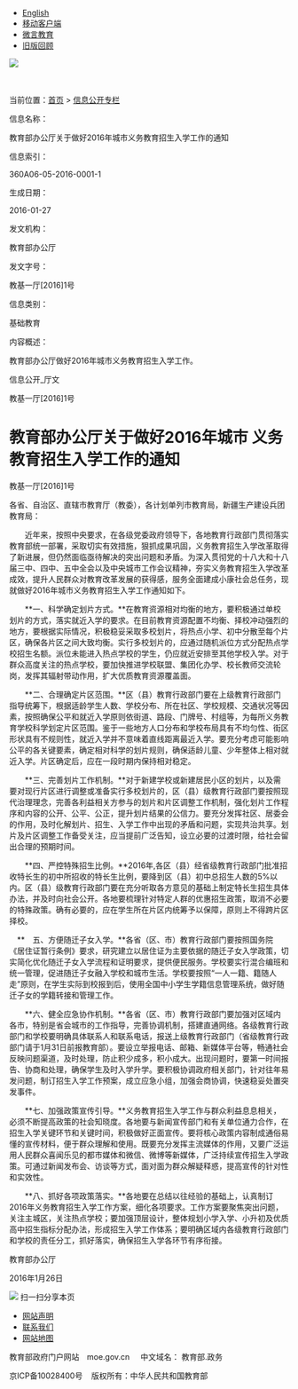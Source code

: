 ---
---

[](http://www.moe.gov.cn/ "中华人民共和国教育部")

-   [English](http://en.moe.gov.cn)
-   [移动客户端](../../../../jyb_sy/s7793/)
-   [微言教育](../../../../jyb_sy/sy_wb/201301/t20130129_147290.html)
-   [旧版回顾](http://old.moe.gov.cn)

![](../../../images/search_sy.png)

　　

当前位置：[首页](http://www.moe.gov.cn) \> [信息公开专栏](../../../../jyb_xxgk/moe_xxgk/xxgk_left/info_category_query/)

信息名称：

教育部办公厅关于做好2016年城市义务教育招生入学工作的通知

信息索引：

360A06-05-2016-0001-1

生成日期：

2016-01-27

发文机构：

教育部办公厅

发文字号：

教基一厅[2016]1号

信息类别：

基础教育

内容概述：

教育部办公厅做好2016年城市义务教育招生入学工作。

信息公开\_厅文

教基一厅[2016]1号

教育部办公厅关于做好2016年城市
义务教育招生入学工作的通知
==============================

教基一厅[2016]1号

各省、自治区、直辖市教育厅（教委），各计划单列市教育局，新疆生产建设兵团教育局：

　　近年来，按照中央要求，在各级党委政府领导下，各地教育行政部门贯彻落实教育部统一部署，采取切实有效措施，狠抓成果巩固，义务教育招生入学改革取得了新进展，但仍然面临亟待解决的突出问题和矛盾。为深入贯彻党的十八大和十八届三中、四中、五中全会以及中央城市工作会议精神，夯实义务教育招生入学改革成效，提升人民群众对教育改革发展的获得感，服务全面建成小康社会总任务，现就做好2016年城市义务教育招生入学工作通知如下。

　　**一、科学确定划片方式。**在教育资源相对均衡的地方，要积极通过单校划片的方式，落实就近入学的要求。在目前教育资源配置不均衡、择校冲动强烈的地方，要根据实际情况，积极稳妥采取多校划片，将热点小学、初中分散至每个片区，确保各片区之间大致均衡。实行多校划片的，应通过随机派位方式分配热点学校招生名额。派位未能进入热点学校的学生，仍应就近安排至其他学校入学。对于群众高度关注的热点学校，要加快推进学校联盟、集团化办学、校长教师交流轮岗，发挥其辐射带动作用，扩大优质教育资源覆盖面。

　　**二、合理确定片区范围。**区（县）教育行政部门要在上级教育行政部门指导统筹下，根据适龄学生人数、学校分布、所在社区、学校规模、交通状况等因素，按照确保公平和就近入学原则依街道、路段、门牌号、村组等，为每所义务教育学校科学划定片区范围。鉴于一些地方人口分布和学校布局具有不均匀性、街区形状具有不规则性，就近入学并不意味着直线距离最近入学。要充分考虑可能影响公平的各关键要素，确定相对科学的划片规则，确保适龄儿童、少年整体上相对就近入学。片区确定后，应在一段时期内保持相对稳定。

　　**三、完善划片工作机制。**对于新建学校或新建居民小区的划片，以及需要对现行片区进行调整或准备实行多校划片的，区（县）级教育行政部门要按照现代治理理念，完善各利益相关方参与的划片和片区调整工作机制，强化划片工作程序和内容的公开、公平、公正，提升划片结果的公信力。要充分发挥社区、居委会的作用，及时化解划片、招生、入学工作中出现的矛盾和问题，实现共治共享。划片及片区调整工作备受关注，应当提前广泛告知，设立必要的过渡时限，给社会留出合理的预期时间。

　　**四、严控特殊招生比例。**2016年,各区（县）经省级教育行政部门批准招收特长生的初中所招收的特长生比例，要降到区（县）初中总招生人数的5%以内。区（县）级教育行政部门要在充分听取各方意见的基础上制定特长生招生具体办法，并及时向社会公开。各地要梳理针对特定人群的优惠招生政策，取消不必要的特殊政策。确有必要的，应在学生所在片区内统筹予以保障，原则上不得跨片区择校。

　**　五、方便随迁子女入学。**各省（区、市）教育行政部门要按照国务院《居住证暂行条例》要求，研究建立以居住证为主要依据的随迁子女入学政策，切实简化优化随迁子女入学流程和证明要求，提供便民服务。学校要实行混合编班和统一管理，促进随迁子女融入学校和城市生活。学校要按照“一人一籍、籍随人走”原则，在学生实际到校报到后，使用全国中小学生学籍信息管理系统，做好随迁子女的学籍转接和管理工作。

　　**六、健全应急协作机制。**各省（区、市）教育行政部门要加强对区域内各市，特别是省会城市的工作指导，完善协调机制，搭建直通网络。各级教育行政部门和学校要明确具体联系人和联系电话，报送上级教育行政部门（省级教育行政部门请于1月31日前报教育部）。要设立举报电话、邮箱、新媒体平台等，畅通社会反映问题渠道，及时处理，防止积少成多，积小成大。出现问题时，要第一时间报告、协商和处理，确保学生及时入学升学。要积极协调政府相关部门，针对往年易发问题，制订招生入学工作预案，成立应急小组，加强会商协调，快速稳妥处置突发事件。

　　**七、加强政策宣传引导。**义务教育招生入学工作与群众利益息息相关，必须不断提高政策的社会知晓度。各地要与新闻宣传部门和有关单位通力合作，在招生入学关键环节和关键时间，积极做好正面宣传。要将核心政策内容制成通俗易懂的宣传材料，便于群众理解和使用。既要充分发挥主流媒体的作用，又要广泛运用人民群众喜闻乐见的都市媒体和微信、微博等新媒体，广泛持续宣传招生入学政策。可通过新闻发布会、访谈等方式，面对面为群众解疑释惑，提高宣传的针对性和实效性。

　　**八、抓好各项政策落实。**各地要在总结以往经验的基础上，认真制订2016年义务教育招生入学工作方案，细化各项要求。工作方案要聚焦突出问题，关注主城区，关注热点学校；要加强顶层设计，整体规划小学入学、小升初及优质高中招生指标分配办法，形成招生入学工作体系；要明确区域内各级教育行政部门和学校的责任分工，抓好落实，确保招生入学各环节有序衔接。　　　

教育部办公厅

2016年1月26日

![](../229803.jpg)
扫一扫分享本页

-   [网站声明](../../../../jyb_sy/s3634/)
-   [联系我们](../../../../jyb_sy/s3635/)
-   [网站地图](../../../../jyb_sy/s3636/)

教育部政府门户网站　moe.gov.cn     中文域名： 教育部.政务

京ICP备10028400号    版权所有：中华人民共和国教育部

